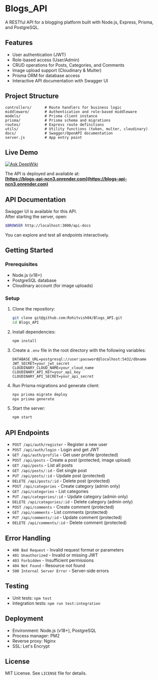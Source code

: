 ﻿# Blogs_API

A RESTful API for a blogging platform built with Node.js, Express, Prisma, and PostgreSQL.

## Features

- User authentication (JWT)
- Role-based access (User/Admin)
- CRUD operations for Posts, Categories, and Comments
- Image upload support (Cloudinary & Multer)
- Prisma ORM for database access
- Interactive API documentation with Swagger UI

## Project Structure

```
controllers/      # Route handlers for business logic
middleware/       # Authentication and role-based middleware
models/           # Prisma client instance
prisma/           # Prisma schema and migrations
routes/           # Express route definitions
utils/            # Utility functions (token, multer, cloudinary)
docs/             # Swagger/OpenAPI documentation
server.js         # App entry point
```

## Live Demo

[![Ask DeepWiki](https://deepwiki.com/badge.svg)](https://deepwiki.com/Rohitvish04/Blogs_API)

The API is deployed and available at:  
**[https://blogs-api-ncn3.onrender.com](https://blogs-api-ncn3.onrender.com)**

## API Documentation

Swagger UI is available for this API.  
After starting the server, open:

```sh
$BROWSER http://localhost:3000/api-docs
```

You can explore and test all endpoints interactively.

## Getting Started

### Prerequisites

- Node.js (v18+)
- PostgreSQL database
- Cloudinary account (for image uploads)

### Setup

1. Clone the repository:
    ```sh
    git clone git@github.com:Rohitvish04/Blogs_API.git
    cd Blogs_API
    ```

2. Install dependencies:
    ```sh
    npm install
    ```

3. Create a `.env` file in the root directory with the following variables:
    ```
    DATABASE_URL=postgresql://user:password@localhost:5432/dbname
    JWT_SECRET=your_jwt_secret
    CLOUDINARY_CLOUD_NAME=your_cloud_name
    CLOUDINARY_API_KEY=your_api_key
    CLOUDINARY_API_SECRET=your_api_secret
    ```

4. Run Prisma migrations and generate client:
    ```sh
    npx prisma migrate deploy
    npx prisma generate
    ```

5. Start the server:
    ```sh
    npm start
    ```

## API Endpoints

- `POST /api/auth/register` - Register a new user
- `POST /api/auth/login` - Login and get JWT
- `GET /api/auth/profile` - Get user profile (protected)
- `POST /api/posts` - Create a post (protected, image upload)
- `GET /api/posts` - List all posts
- `GET /api/posts/:id` - Get single post
- `PUT /api/posts/:id` - Update post (protected)
- `DELETE /api/posts/:id` - Delete post (protected)
- `POST /api/categories` - Create category (admin only)
- `GET /api/categories` - List categories
- `PUT /api/categories/:id` - Update category (admin only)
- `DELETE /api/categories/:id` - Delete category (admin only)
- `POST /api/comments` - Create comment (protected)
- `GET /api/comments` - List comments (protected)
- `PUT /api/comments/:id` - Update comment (protected)
- `DELETE /api/comments/:id` - Delete comment (protected)

## Error Handling

- `400 Bad Request` - Invalid request format or parameters
- `401 Unauthorized` - Invalid or missing JWT
- `403 Forbidden` - Insufficient permissions
- `404 Not Found` - Resource not found
- `500 Internal Server Error` - Server-side errors

## Testing

- Unit tests: `npm test`
- Integration tests: `npm run test:integration`

## Deployment

- Environment: Node.js (v18+), PostgreSQL
- Process manager: PM2
- Reverse proxy: Nginx
- SSL: Let's Encrypt

## License

MIT License. See `LICENSE` file for details.

